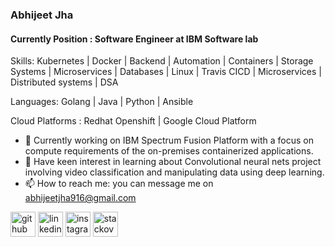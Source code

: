 ###  Abhijeet Jha
#### Currently Position : Software Engineer at IBM Software lab

Skills: Kubernetes | Docker | Backend | Automation | Containers | Storage Systems | Microservices | Databases | Linux | Travis CICD | Microservices | Distributed systems | DSA 

Languages: Golang | Java | Python | Ansible 

Cloud Platforms : Redhat Openshift | Google Cloud Platform 



- 🔭 Currently working on IBM Spectrum Fusion Platform with a focus on compute requirements of the on-premises containerized applications.
- 🌱 Have keen interest in learning about Convolutional neural nets project involving video classification and manipulating data using deep learning.
- 📫 How to reach me:  you can message me on abhijeetjha916@gmail.com 


[<img src='https://cdn.jsdelivr.net/npm/simple-icons@3.0.1/icons/github.svg' alt='github' height='40'>](https://github.com/iamAbhi-916)  [<img src='https://cdn.jsdelivr.net/npm/simple-icons@3.0.1/icons/linkedin.svg' alt='linkedin' height='40'>](https://www.linkedin.com/in/abhijeet-jha-731630169/)  [<img src='https://cdn.jsdelivr.net/npm/simple-icons@3.0.1/icons/instagram.svg' alt='instagram' height='40'>](https://www.instagram.com/abhijeet_jha916/)  [<img src='https://cdn.jsdelivr.net/npm/simple-icons@3.0.1/icons/stackoverflow.svg' alt='stackoverflow' height='40'>](https://stackoverflow.com/users/14471566)  

